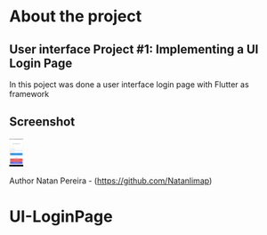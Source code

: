 # About the project

## User interface Project #1: Implementing a UI Login Page
In this poject was done a user interface login page with Flutter as framework

## Screenshot
<img src="https://github.com/Natanlimap/UI-LoginPage/blob/master/Screenshots/loginpage.png" width="5%"  height="5%" />

Author
Natan Pereira - (https://github.com/Natanlimap)

# UI-LoginPage
